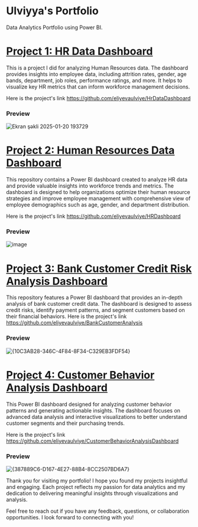# Ulviyya's Portfolio
Data Analytics Portfolio using Power BI.

# [Project 1: HR Data Dashboard](https://github.com/eliyevaulviye/HrDataDashboard)


This is a project I did for analyzing Human Resources data. The dashboard provides insights into employee data, including attrition rates, gender, age bands, department, job roles, performance ratings, and more. It helps to visualize key HR metrics that can inform workforce management decisions.

Here is the project's link https://github.com/eliyevaulviye/HrDataDashboard

### Preview
![Ekran şəkli 2025-01-20 193729](https://github.com/user-attachments/assets/a2ae1c95-36f3-4d49-b806-96d2bbe95346)

# [Project 2: Human Resources Data Dashboard](https://github.com/eliyevaulviye/HRDashboard)

This repository contains a Power BI dashboard created to analyze HR data and provide valuable insights into workforce trends and metrics. The dashboard is designed to help organizations optimize their human resource strategies and improve employee management with comprehensive view of employee demographics such as age, gender, and department distribution.

Here is the project's link https://github.com/eliyevaulviye/HRDashboard
### Preview

![image](https://github.com/user-attachments/assets/247e4e51-d7e2-44b8-b5df-e49e2438d136)






# [Project 3: Bank Customer Credit Risk Analysis Dashboard](https://github.com/eliyevaulviye/BankCustomerAnalysis)


This repository features a Power BI dashboard that provides an in-depth analysis of bank customer credit data. The dashboard is designed to assess credit risks, identify payment patterns, and segment customers based on their financial behaviors.
Here is the project's link https://github.com/eliyevaulviye/BankCustomerAnalysis

### Preview
![{10C3AB28-346C-4F84-8F34-C329EB3FDF54}](https://github.com/user-attachments/assets/75cfa381-f3eb-4b13-ad0a-2f5f9d22e1b8)






# [Project 4: Customer Behavior Analysis Dashboard](https://github.com/eliyevaulviye/CustomerBehaviorAnalysisDashboard)

This Power BI dashboard designed for analyzing customer behavior patterns and generating actionable insights. The dashboard focuses on advanced data analysis and interactive visualizations to better understand customer segments and their purchasing trends.


Here is the project's link https://github.com/eliyevaulviye/CustomerBehaviorAnalysisDashboard
### Preview
![{387889C6-D167-4E27-88B4-8CC2507BD6A7}](https://github.com/user-attachments/assets/3d059806-7f95-483a-a6e3-f3fdf1c7e967)


Thank you for visiting my portfolio! I hope you found my projects insightful and engaging. Each project reflects my passion for data analytics and my dedication to delivering meaningful insights through visualizations and analysis.

Feel free to reach out if you have any feedback, questions, or collaboration opportunities. I look forward to connecting with you!










